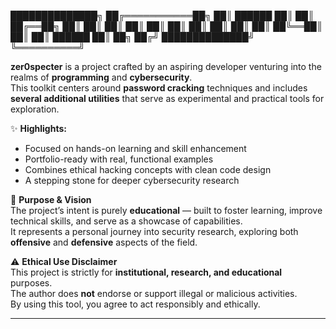 
   
   ██████████████╗
  ██╔═══════════██╗
 ██║   ██████    ██║
 ██║  ██╔══██╗   ██║
 ██║  ██║  ██║   ██║
 ██║  ██║  ██║   ██║
 ██║  ██╚══██║   ██║
 ██║   ██████    ██║
  ██╗           ██╔╝
   ██████████████╝
    ╚══════════╝

**zer0specter** is a project crafted by an aspiring developer venturing into the realms of **programming** and **cybersecurity**.  
This toolkit centers around **password cracking** techniques and includes **several additional utilities** that serve as experimental and practical tools for exploration.

✨ **Highlights:**
- Focused on hands-on learning and skill enhancement  
- Portfolio-ready with real, functional examples  
- Combines ethical hacking concepts with clean code design  
- A stepping stone for deeper cybersecurity research  

📜 **Purpose & Vision**  
The project’s intent is purely **educational** — built to foster learning, improve technical skills, and serve as a showcase of capabilities.  
It represents a personal journey into security research, exploring both **offensive** and **defensive** aspects of the field.

⚠ **Ethical Use Disclaimer**  
This project is strictly for **institutional, research, and educational** purposes.  
The author does **not** endorse or support illegal or malicious activities.  
By using this tool, you agree to act responsibly and ethically.

---
